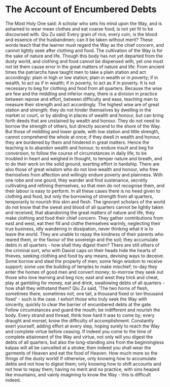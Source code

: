 # The Account of Encumbered Debts

The Most Holy One said: A scholar who sets his mind upon the Way, and is ashamed to wear mean clothes and eat coarse food, is not yet fit to be discoursed with. Qiu Zu said: Every grain of rice, every coin, is the blood and essence of the husbandmen; can it be taken without merit? These words teach that the learner must regard the Way as the chief concern, and cannot lightly seek after clothing and food. The cultivation of the Way is for the sake of nature and life. Though this body has not yet departed from the dusty world, and clothing and food cannot be dispensed with, yet one must not let them cause error in the great matters of nature and life. From ancient times the patriarchs have taught men to take a plain station and act accordingly: plain in high or low station; plain in wealth or in poverty; if in wealth, to act as if in wealth; if in poverty, to act as if in poverty. It is not necessary to beg for clothing and food from all quarters. Because the wise are few and the middling and inferior many, there is a division in practice between repose and effort, between difficulty and ease, teaching men to measure their strength and act accordingly. The highest wise are of great station and strength; they do not hinder themselves by dwelling in the market or court, or by abiding in places of wealth and honour, but can bring forth deeds that are unstained by wealth and honour. They do not need to borrow the strength of others, but directly ascend to the shore of the Way. But those of middling and lower grade, with low station and little strength, cannot comprehend the whole at once; if they dwell in wealth and honour, they are burdened by them and hindered in great matters. Hence the teaching is to abandon wealth and honour, to endure insult and beg for conversion, to follow the course of circumstances in daily life, to be troubled in heart and weighed in thought, to temper nature and breath, and to do their work on the solid ground, exerting effort in hardship. There are also those of great wisdom who do not love wealth and honour, who free themselves from affection and willingly endure poverty and plainness. With one robe and one gourd, they wander and find sustenance, secretly cultivating and refining themselves, so that men do not recognise them, and their labour is easy to perform. In all these cases there is no heed given to clothing and food, but only the borrowing of strength from all quarters, temporarily to nourish this skin and flesh. The ignorant scholars of the world do not know that the sweat and blood of all quarters cannot be lightly taken and received, that abandoning the great matters of nature and life, they make clothing and food their chief concern. They gather contributions from east and west, eat their fill and clothe themselves warmly, neglecting their true business, idly wandering in dissipation, never thinking what it is to leave the world. They are unable to repay the kindness of their parents who reared them, or the favour of the sovereign and the soil; they accumulate debts in all quarters - how shall they digest them? There are still others of the criminal sort, who with Daoist caps on their heads hide the hearts of thieves, seeking clothing and food by any means, devising ways to deceive. Some borrow and steal the property of men; some feign wisdom to receive support; some use the building of temples to make mischief; to-day they enter the homes of good men and convert money; to-morrow they seek out those who love learning and beg rice; east and west they trick and cheat, play at gambling for money, eat and drink, swallowing debts of all quarters - how shall they withstand them? Qiu Zu said, 'The two horns of flesh, sometimes there, sometimes not; one tail, a thousand fixed or ten thousand fixed' - such is the case. I exhort those who truly seek the Way with sincerity, quickly to clear the barrier of encumbered debts at the gate. Follow circumstances and guard the mouth; be indifferent and nourish the body. Every strand and thread, think how hard it was to come by; every draught and morsel, know the difficulty of accomplishment. Constantly exert yourself, adding effort at every step, hoping surely to reach the Way and complete virtue before ceasing. If indeed you come to the time of complete attainment of the Way and virtue, not only will you digest the debts of all quarters, but also the long-standing sins from the beginningless kalpas will all be cancelled at a stroke; then indeed you shall wear the garments of Heaven and eat the food of Heaven. How much more so the things of the dusty world! If otherwise, only knowing how to accumulate debts and not how to digest them; only knowing how to shift accounts and not how to repay them; having no merit and no practice, with sins heaped like mountains, and vainly imagining to know the Way - this is difficult indeed.
